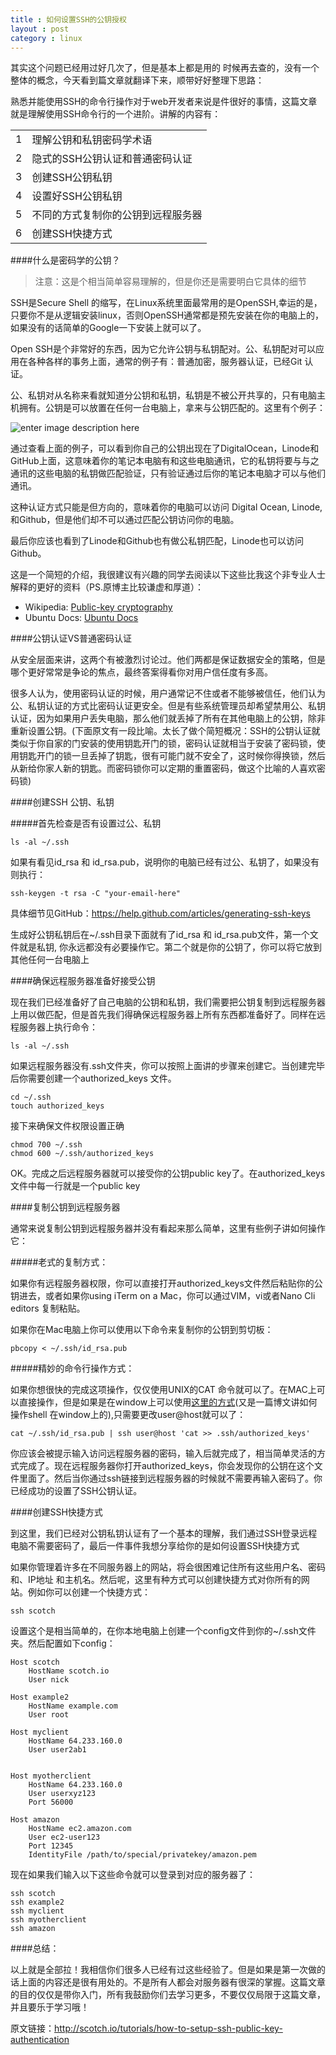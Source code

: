 ```yaml
---
title : 如何设置SSH的公钥授权
layout : post
category : linux
---   
```

其实这个问题已经用过好几次了，但是基本上都是用的 时候再去查的，没有一个整体的概念，今天看到篇文章就翻译下来，顺带好好整理下思路：

熟悉并能使用SSH的命令行操作对于web开发者来说是件很好的事情，这篇文章就是理解使用SSH命令行的一个进阶。讲解的内容有：

<table class='table table-bordered table-hover'>
    <tr><td>1</td><td>理解公钥和私钥密码学术语</td></tr>
    <tr><td>2</td><td>隐式的SSH公钥认证和普通密码认证</td></tr>
    <tr><td>3</td><td>创建SSH公钥私钥</td></tr>
    <tr><td>4</td><td>设置好SSH公钥私钥</td></tr>
    <tr><td>5</td><td>不同的方式复制你的公钥到远程服务器</td></tr>
    <tr><td>6</td><td>创建SSH快捷方式</td></tr>
</table>

####什么是密码学的公钥？

>注意：这是个相当简单容易理解的，但是你还是需要明白它具体的细节  

SSH是Secure Shell 的缩写，在Linux系统里面最常用的是OpenSSH,幸运的是，只要你不是从逻辑安装linux，否则OpenSSH通常都是预先安装在你的电脑上的，如果没有的话简单的Google一下安装上就可以了。

Open SSH是个非常好的东西，因为它允许公钥与私钥配对。公、私钥配对可以应用在各种各样的事务上面，通常的例子有：普通加密，服务器认证，已经Git 认证。

公、私钥对从名称来看就知道分公钥和私钥，私钥是不被公开共享的，只有电脑主机拥有。公钥是可以放置在任何一台电脑上，拿来与公钥匹配的。这里有个例子：

![enter image description here][1]


通过查看上面的例子，可以看到你自己的公钥出现在了DigitalOcean，Linode和GitHub上面，这意味着你的笔记本电脑有和这些电脑通讯，它的私钥将要与与之通讯的这些电脑的私钥做匹配验证，只有验证通过后你的笔记本电脑才可以与他们通讯。

这种认证方式只能是但方向的，意味着你的电脑可以访问 Digital Ocean, Linode, 和Github，但是他们却不可以通过匹配公钥访问你的电脑。

最后你应该也看到了Linode和Github也有做公私钥匹配，Linode也可以访问Github。

这是一个简短的介绍，我很建议有兴趣的同学去阅读以下这些比我这个非专业人士解释的更好的资料（PS.原博主比较谦虚和厚道）：

 - Wikipedia: <a href="http://en.wikipedia.org/wiki/Public-key_cryptography">Public-key cryptography</a> 
 - Ubuntu  Docs: <a href="https://help.ubuntu.com/community/SSH/OpenSSH/Keys">Ubuntu  Docs</a>

####公钥认证VS普通密码认证

从安全层面来讲，这两个有被激烈讨论过。他们两都是保证数据安全的策略，但是哪个更好常常是争论的焦点，最终答案得看你对用户信任度有多高。

很多人认为，使用密码认证的时候，用户通常记不住或者不能够被信任，他们认为公、私钥认证的方式比密码认证更安全。但是有些系统管理员却希望禁用公、私钥认证，因为如果用户丢失电脑，那么他们就丢掉了所有在其他电脑上的公钥，除非重新设置公钥。(下面原文有一段比喻。太长了做个简短概况：SSH的公钥认证就类似于你自家的门安装的使用钥匙开门的锁，密码认证就相当于安装了密码锁，使用钥匙开门的锁一旦丢掉了钥匙，很有可能门就不安全了，这时候你得换锁，然后从新给你家人新的钥匙。而密码锁你可以定期的重置密码，做这个比喻的人喜欢密码锁)

####创建SSH 公钥、私钥

#####首先检查是否有设置过公、私钥

    ls -al ~/.ssh

如果有看见id_rsa 和 id_rsa.pub，说明你的电脑已经有过公、私钥了，如果没有则执行：


    ssh-keygen -t rsa -C "your-email-here"
    
具体细节见GitHub：https://help.github.com/articles/generating-ssh-keys

生成好公钥私钥后在~/.ssh目录下面就有了id_rsa 和 id_rsa.pub文件，第一个文件就是私钥,
你永远都没有必要操作它。第二个就是你的公钥了，你可以将它放到其他任何一台电脑上

####确保远程服务器准备好接受公钥

现在我们已经准备好了自己电脑的公钥和私钥，我们需要把公钥复制到远程服务器上用以做匹配，但是首先我们得确保远程服务器上所有东西都准备好了。同样在远程服务器上执行命令：  
    
    ls -al ~/.ssh
    
如果远程服务器没有.ssh文件夹，你可以按照上面讲的步骤来创建它。当创建完毕后你需要创建一个authorized_keys 文件。

    cd ~/.ssh
    touch authorized_keys

接下来确保文件权限设置正确  

    chmod 700 ~/.ssh
    chmod 600 ~/.ssh/authorized_keys
    
OK。完成之后远程服务器就可以接受你的公钥public key了。在authorized_keys文件中每一行就是一个public key

####复制公钥到远程服务器

通常来说复制公钥到远程服务器并没有看起来那么简单，这里有些例子讲如何操作它：

#####老式的复制方式：

如果你有远程服务器权限，你可以直接打开authorized_keys文件然后粘贴你的公钥进去，或者如果你using iTerm on a Mac，你可以通过VIM，vi或者Nano Cli editors 复制粘贴。

如果你在Mac电脑上你可以使用以下命令来复制你的公钥到剪切板：

    pbcopy < ~/.ssh/id_rsa.pub

#####精妙的命令行操作方式：

如果你想很快的完成这项操作，仅仅使用UNIX的CAT 命令就可以了。在MAC上可以直接操作，但是如果是在window上可以使用<a href="http://scotch.io/bar-talk/get-a-functional-and-sleek-console-in-windows">这里的方式</a>(又是一篇博文讲如何操作shell 在window上的),只需要更改user@host就可以了：

    cat ~/.ssh/id_rsa.pub | ssh user@host 'cat >> .ssh/authorized_keys'

你应该会被提示输入访问远程服务器的密码，输入后就完成了，相当简单灵活的方式完成了。现在远程服务器你打开authorized_keys，你会发现你的公钥在这个文件里面了。然后当你通过ssh链接到远程服务器的时候就不需要再输入密码了。你已经成功的设置了SSH公钥认证。

####创建SSH快捷方式

到这里，我们已经对公钥私钥认证有了一个基本的理解，我们通过SSH登录远程电脑不需要密码了，最后一件事件我想分享给你的是如何设置SSH快捷方式

如果你管理着许多在不同服务器上的网站，将会很困难记住所有这些用户名、密码和、IP地址 和主机名。然后呢，这里有种方式可以创建快捷方式对你所有的网站。例如你可以创建一个快捷方式：

    ssh scotch

设置这个是相当简单的，在你本地电脑上创建一个config文件到你的~/.ssh文件夹。然后配置如下config：

    Host scotch
    	HostName scotch.io
    	User nick
    
    Host example2
    	HostName example.com
    	User root
    
    Host myclient
    	HostName 64.233.160.0
    	User user2ab1
    	
    
    Host myotherclient
    	HostName 64.233.160.0
    	User userxyz123
    	Port 56000
    
    Host amazon
    	HostName ec2.amazon.com
    	User ec2-user123
    	Port 12345
    	IdentityFile /path/to/special/privatekey/amazon.pem

 现在如果我们输入以下这些命令就可以登录到对应的服务器了：
 
    ssh scotch
    ssh example2
    ssh myclient
    ssh myotherclient
    ssh amazon
    
####总结：

以上就是全部拉！我相信你们很多人已经有过这些经验了。但是如果是第一次做的话上面的内容还是很有用处的。不是所有人都会对服务器有很深的掌握。这篇文章的目的仅仅是带你入门，所有我鼓励你们去学习更多，不要仅仅局限于这篇文章，并且要乐于学习哦！


原文链接：http://scotch.io/tutorials/how-to-setup-ssh-public-key-authentication

    


    





  [1]: http://akulubala.github.io/assets/images/2017/keychart.png